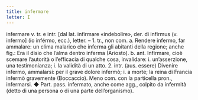 ```yaml
---
title: infermare
letter: I
---
```

infermare v. tr. e intr. [dal lat. infirmare «indebolire», der. di infirmus (v. infermo] (io inférmo, ecc.), letter. – 1. tr., non com. a. Rendere infermo, far ammalare: un clima malarico che inferma gli abitanti della regione; anche fig.: Era il disio che l’alma dentro inferma (Ariosto). b. ant. Infirmare, cioè scemare l’autorità o l’efficacia di qualche cosa, invalidare: i. un’asserzione, una testimonianza; i. la validità di un atto. 2. intr. (aus. essere) Divenire infermo, ammalarsi: per il grave dolore infermò; i. a morte; la reina di Francia infermò gravemente (Boccaccio). Meno com. con la particella pron., infermarsi. ◆ Part. pass. infermato, anche come agg., colpito da infermità (detto di una persona o di una parte dell’organismo).